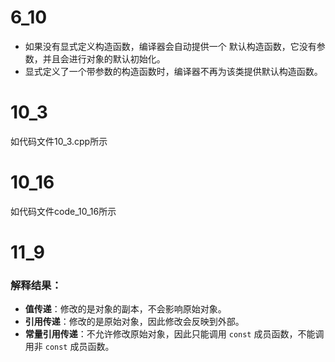 # 6_10
- 如果没有显式定义构造函数，编译器会自动提供一个 默认构造函数，它没有参数，并且会进行对象的默认初始化。
- 显式定义了一个带参数的构造函数时，编译器不再为该类提供默认构造函数。

# 10_3
如代码文件10_3.cpp所示

# 10_16
如代码文件code_10_16所示

# 11_9
### 解释结果：
- **值传递**：修改的是对象的副本，不会影响原始对象。
- **引用传递**：修改的是原始对象，因此修改会反映到外部。
- **常量引用传递**：不允许修改原始对象，因此只能调用 `const` 成员函数，不能调用非 `const` 成员函数。